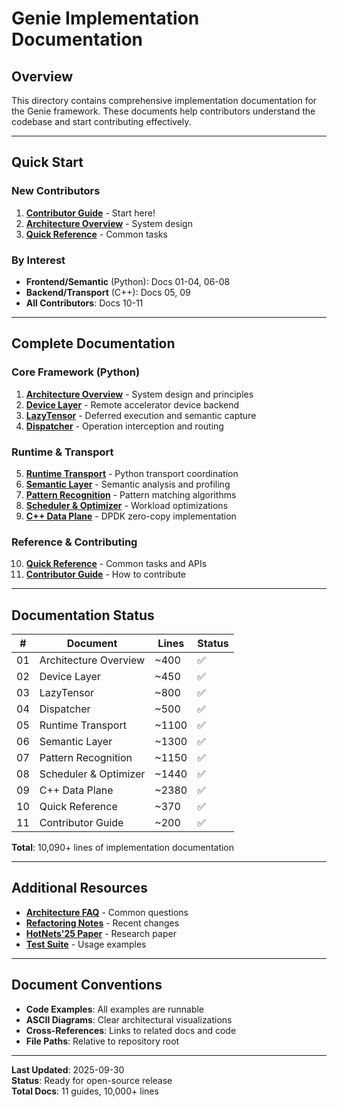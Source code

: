 # Genie Implementation Documentation

## Overview

This directory contains comprehensive implementation documentation for the Genie framework. These documents help contributors understand the codebase and start contributing effectively.

---

## Quick Start

### New Contributors
1. **[Contributor Guide](11-contributor-guide.md)** - Start here!
2. **[Architecture Overview](01-architecture-overview.md)** - System design  
3. **[Quick Reference](10-quick-reference.md)** - Common tasks

### By Interest
- **Frontend/Semantic** (Python): Docs 01-04, 06-08
- **Backend/Transport** (C++): Docs 05, 09
- **All Contributors**: Docs 10-11

---

## Complete Documentation

### Core Framework (Python)
1. **[Architecture Overview](01-architecture-overview.md)** - System design and principles
2. **[Device Layer](02-device-layer.md)** - Remote accelerator device backend
3. **[LazyTensor](03-lazy-tensor.md)** - Deferred execution and semantic capture
4. **[Dispatcher](04-dispatcher.md)** - Operation interception and routing

### Runtime & Transport
5. **[Runtime Transport](05-runtime-transport.md)** - Python transport coordination
6. **[Semantic Layer](06-semantic-layer.md)** - Semantic analysis and profiling
7. **[Pattern Recognition](07-pattern-recognition.md)** - Pattern matching algorithms
8. **[Scheduler & Optimizer](08-scheduler-optimizer.md)** - Workload optimizations
9. **[C++ Data Plane](09-data-plane-cpp.md)** - DPDK zero-copy implementation

### Reference & Contributing
10. **[Quick Reference](10-quick-reference.md)** - Common tasks and APIs
11. **[Contributor Guide](11-contributor-guide.md)** - How to contribute

---

## Documentation Status

| # | Document | Lines | Status |
|---|----------|-------|--------|
| 01 | Architecture Overview | ~400 | ✅ |
| 02 | Device Layer | ~450 | ✅ |
| 03 | LazyTensor | ~800 | ✅ |
| 04 | Dispatcher | ~500 | ✅ |
| 05 | Runtime Transport | ~1100 | ✅ |
| 06 | Semantic Layer | ~1300 | ✅ |
| 07 | Pattern Recognition | ~1150 | ✅ |
| 08 | Scheduler & Optimizer | ~1440 | ✅ |
| 09 | C++ Data Plane | ~2380 | ✅ |
| 10 | Quick Reference | ~370 | ✅ |
| 11 | Contributor Guide | ~200 | ✅ |

**Total**: 10,090+ lines of implementation documentation

---

## Additional Resources

- **[Architecture FAQ](../ARCHITECTURE_FAQ.md)** - Common questions
- **[Refactoring Notes](../../REFACTORING_NOTES.md)** - Recent changes
- **[HotNets'25 Paper](../../.kiro/HotNets25.tex)** - Research paper
- **[Test Suite](../../tests/)** - Usage examples

---

## Document Conventions

- **Code Examples**: All examples are runnable
- **ASCII Diagrams**: Clear architectural visualizations  
- **Cross-References**: Links to related docs and code
- **File Paths**: Relative to repository root

---

**Last Updated**: 2025-09-30  
**Status**: Ready for open-source release  
**Total Docs**: 11 guides, 10,000+ lines